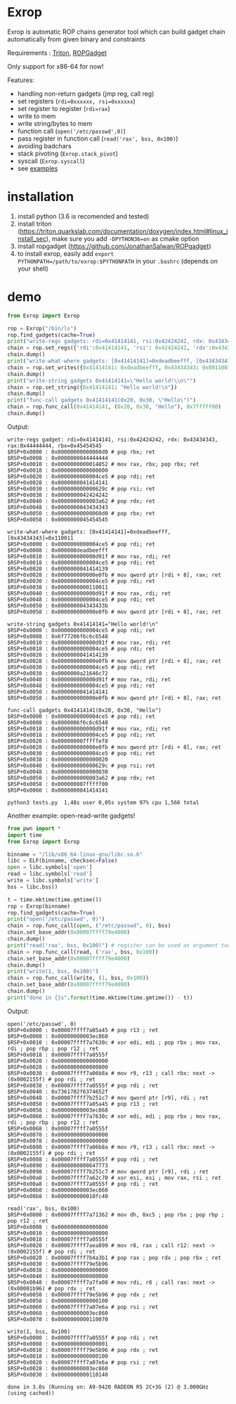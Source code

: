 # Exrop
Exrop is automatic ROP chains generator tool which can build gadget chain automatically from given binary and constraints

Requirements : [Triton](https://github.com/JonathanSalwan/Triton), [ROPGadget](https://github.com/JonathanSalwan/ROPgadget)

Only support for x86-64 for now!

Features:
- handling non-return gadgets (jmp reg, call reg)
- set registers (`rdi=0xxxxxx, rsi=0xxxxxx`)
- set register to register (`rdi=rax`)
- write to mem
- write string/bytes to mem
- function call (`open('/etc/passwd',0)`)
- pass register in function call (`read('rax', bss, 0x100)`)
- avoiding badchars
- stack pivoting (`Exrop.stack_pivot`)
- syscall (`Exrop.syscall`)
- see [examples](examples)

# installation
1. install python (3.6 is recomended and tested)
2. install triton (https://triton.quarkslab.com/documentation/doxygen/index.html#linux_install_sec), make sure you add `-DPYTHON36=on` as cmake option
3. install ropgadget (https://github.com/JonathanSalwan/ROPgadget)
4. to install exrop, easily add `export PYTHONPATH=/path/to/exrop:$PYTHONPATH` in your `.bashrc` (depends on your shell)

# demo
``` python
from Exrop import Exrop

rop = Exrop("/bin/ls")
rop.find_gadgets(cache=True)
print("write-regs gadgets: rdi=0x41414141, rsi:0x42424242, rdx: 0x43434343, rax:0x44444444, rbx=0x45454545")
chain = rop.set_regs({'rdi':0x41414141, 'rsi': 0x42424242, 'rdx':0x43434343, 'rax':0x44444444, 'rbx': 0x45454545})
chain.dump()
print("write-what-where gadgets: [0x41414141]=0xdeadbeefff, [0x43434343]=0x110011")
chain = rop.set_writes({0x41414141: 0xdeadbeefff, 0x43434343: 0x00110011})
chain.dump()
print("write-string gadgets 0x41414141=\"Hello world!\\n\"")
chain = rop.set_string({0x41414141: "Hello world!\n"})
chain.dump()
print("func-call gadgets 0x41414141(0x20, 0x30, \"Hello\")")
chain = rop.func_call(0x41414141, (0x20, 0x30, "Hello"), 0x7fffff00)
chain.dump()
```
Output:
```
write-regs gadget: rdi=0x41414141, rsi:0x42424242, rdx: 0x43434343, rax:0x44444444, rbx=0x45454545
$RSP+0x0000 : 0x00000000000060d0 # pop rbx; ret
$RSP+0x0008 : 0x0000000044444444
$RSP+0x0010 : 0x0000000000014852 # mov rax, rbx; pop rbx; ret
$RSP+0x0018 : 0x0000000000000000
$RSP+0x0020 : 0x0000000000004ce5 # pop rdi; ret
$RSP+0x0028 : 0x0000000041414141
$RSP+0x0030 : 0x000000000000629c # pop rsi; ret
$RSP+0x0038 : 0x0000000042424242
$RSP+0x0040 : 0x0000000000003a62 # pop rdx; ret
$RSP+0x0048 : 0x0000000043434343
$RSP+0x0050 : 0x00000000000060d0 # pop rbx; ret
$RSP+0x0058 : 0x0000000045454545

write-what-where gadgets: [0x41414141]=0xdeadbeefff, [0x43434343]=0x110011
$RSP+0x0000 : 0x0000000000004ce5 # pop rdi; ret
$RSP+0x0008 : 0x000000deadbeefff
$RSP+0x0010 : 0x000000000000d91f # mov rax, rdi; ret
$RSP+0x0018 : 0x0000000000004ce5 # pop rdi; ret
$RSP+0x0020 : 0x0000000041414139
$RSP+0x0028 : 0x000000000000e0fb # mov qword ptr [rdi + 8], rax; ret
$RSP+0x0030 : 0x0000000000004ce5 # pop rdi; ret
$RSP+0x0038 : 0x0000000000110011
$RSP+0x0040 : 0x000000000000d91f # mov rax, rdi; ret
$RSP+0x0048 : 0x0000000000004ce5 # pop rdi; ret
$RSP+0x0050 : 0x000000004343433b
$RSP+0x0058 : 0x000000000000e0fb # mov qword ptr [rdi + 8], rax; ret

write-string gadgets 0x41414141="Hello world!\n"
$RSP+0x0000 : 0x0000000000004ce5 # pop rdi; ret
$RSP+0x0008 : 0x6f77206f6c6c6548
$RSP+0x0010 : 0x000000000000d91f # mov rax, rdi; ret
$RSP+0x0018 : 0x0000000000004ce5 # pop rdi; ret
$RSP+0x0020 : 0x0000000041414139
$RSP+0x0028 : 0x000000000000e0fb # mov qword ptr [rdi + 8], rax; ret
$RSP+0x0030 : 0x0000000000004ce5 # pop rdi; ret
$RSP+0x0038 : 0x0000000a21646c72
$RSP+0x0040 : 0x000000000000d91f # mov rax, rdi; ret
$RSP+0x0048 : 0x0000000000004ce5 # pop rdi; ret
$RSP+0x0050 : 0x0000000041414141
$RSP+0x0058 : 0x000000000000e0fb # mov qword ptr [rdi + 8], rax; ret

func-call gadgets 0x41414141(0x20, 0x30, "Hello")
$RSP+0x0000 : 0x0000000000004ce5 # pop rdi; ret
$RSP+0x0008 : 0x0000006f6c6c6548
$RSP+0x0010 : 0x000000000000d91f # mov rax, rdi; ret
$RSP+0x0018 : 0x0000000000004ce5 # pop rdi; ret
$RSP+0x0020 : 0x000000007ffffef8
$RSP+0x0028 : 0x000000000000e0fb # mov qword ptr [rdi + 8], rax; ret
$RSP+0x0030 : 0x0000000000004ce5 # pop rdi; ret
$RSP+0x0038 : 0x0000000000000020
$RSP+0x0040 : 0x000000000000629c # pop rsi; ret
$RSP+0x0048 : 0x0000000000000030
$RSP+0x0050 : 0x0000000000003a62 # pop rdx; ret
$RSP+0x0058 : 0x000000007fffff00
$RSP+0x0060 : 0x0000000041414141

python3 tests.py  1,48s user 0,05s system 97% cpu 1,566 total

```
Another example: open-read-write gadgets!

``` python
from pwn import *
import time
from Exrop import Exrop

binname = "/lib/x86_64-linux-gnu/libc.so.6"
libc = ELF(binname, checksec=False)
open = libc.symbols['open']
read = libc.symbols['read']
write = libc.symbols['write']
bss = libc.bss()

t = time.mktime(time.gmtime())
rop = Exrop(binname)
rop.find_gadgets(cache=True)
print("open('/etc/passwd', 0)")
chain = rop.func_call(open, ("/etc/passwd", 0), bss)
chain.set_base_addr(0x00007ffff79e4000)
chain.dump()
print("read('rax', bss, 0x100)") # register can be used as argument too!
chain = rop.func_call(read, ('rax', bss, 0x100))
chain.set_base_addr(0x00007ffff79e4000)
chain.dump()
print("write(1, bss, 0x100)")
chain = rop.func_call(write, (1, bss, 0x100))
chain.set_base_addr(0x00007ffff79e4000)
chain.dump()
print("done in {}s".format(time.mktime(time.gmtime()) - t))
```

Output:
```
open('/etc/passwd', 0)
$RSP+0x0000 : 0x00007ffff7a05a45 # pop r13 ; ret
$RSP+0x0008 : 0x00000000003ec860
$RSP+0x0010 : 0x00007ffff7a7630c # xor edi, edi ; pop rbx ; mov rax, rdi ; pop rbp ; pop r12 ; ret
$RSP+0x0018 : 0x00007ffff7a0555f
$RSP+0x0020 : 0x0000000000000000
$RSP+0x0028 : 0x0000000000000000
$RSP+0x0030 : 0x00007ffff7a06b8a # mov r9, r13 ; call rbx: next -> (0x0002155f) # pop rdi ; ret
$RSP+0x0038 : 0x00007ffff7a0555f # pop rdi ; ret
$RSP+0x0040 : 0x7361702f6374652f
$RSP+0x0048 : 0x00007ffff7b251c7 # mov qword ptr [r9], rdi ; ret
$RSP+0x0050 : 0x00007ffff7a05a45 # pop r13 ; ret
$RSP+0x0058 : 0x00000000003ec868
$RSP+0x0060 : 0x00007ffff7a7630c # xor edi, edi ; pop rbx ; mov rax, rdi ; pop rbp ; pop r12 ; ret
$RSP+0x0068 : 0x00007ffff7a0555f
$RSP+0x0070 : 0x0000000000000000
$RSP+0x0078 : 0x0000000000000000
$RSP+0x0080 : 0x00007ffff7a06b8a # mov r9, r13 ; call rbx: next -> (0x0002155f) # pop rdi ; ret
$RSP+0x0088 : 0x00007ffff7a0555f # pop rdi ; ret
$RSP+0x0090 : 0x0000000000647773
$RSP+0x0098 : 0x00007ffff7b251c7 # mov qword ptr [r9], rdi ; ret
$RSP+0x00a0 : 0x00007ffff7a62c70 # xor esi, esi ; mov rax, rsi ; ret
$RSP+0x00a8 : 0x00007ffff7a0555f # pop rdi ; ret
$RSP+0x00b0 : 0x00000000003ec860
$RSP+0x00b8 : 0x000000000010fc40

read('rax', bss, 0x100)
$RSP+0x0000 : 0x00007ffff7a71362 # mov dh, 0xc5 ; pop rbx ; pop rbp ; pop r12 ; ret
$RSP+0x0008 : 0x0000000000000000
$RSP+0x0010 : 0x0000000000000000
$RSP+0x0018 : 0x00007ffff7a0555f
$RSP+0x0020 : 0x00007ffff7aea899 # mov r8, rax ; call r12: next -> (0x0002155f) # pop rdi ; ret
$RSP+0x0028 : 0x00007ffff7b4a3b1 # pop rax ; pop rdx ; pop rbx ; ret
$RSP+0x0030 : 0x00007ffff79e5b96
$RSP+0x0038 : 0x0000000000000000
$RSP+0x0040 : 0x0000000000000000
$RSP+0x0048 : 0x00007ffff7a7fa08 # mov rdi, r8 ; call rax: next -> (0x00001b96) # pop rdx ; ret
$RSP+0x0050 : 0x00007ffff79e5b96 # pop rdx ; ret
$RSP+0x0058 : 0x0000000000000100
$RSP+0x0060 : 0x00007ffff7a07e6a # pop rsi ; ret
$RSP+0x0068 : 0x00000000003ec860
$RSP+0x0070 : 0x0000000000110070

write(1, bss, 0x100)
$RSP+0x0000 : 0x00007ffff7a0555f # pop rdi ; ret
$RSP+0x0008 : 0x0000000000000001
$RSP+0x0010 : 0x00007ffff79e5b96 # pop rdx ; ret
$RSP+0x0018 : 0x0000000000000100
$RSP+0x0020 : 0x00007ffff7a07e6a # pop rsi ; ret
$RSP+0x0028 : 0x00000000003ec860
$RSP+0x0030 : 0x0000000000110140

done in 3.0s (Running on: A9-9420 RADEON R5 2C+3G (2) @ 3.000GHz (using cached))
```
